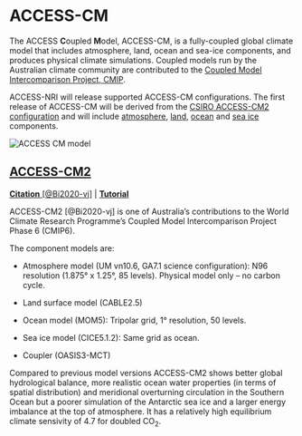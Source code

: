# <div class="center-icons"> ACCESS-CM  </div>

The ACCESS **C**oupled **M**odel, ACCESS-CM, is a fully-coupled global climate model  that includes atmosphere, land, ocean and sea-ice components, and produces physical climate simulations. Coupled models run by the Australian climate community are contributed to the
<a href = "https://www.wcrp-climate.org/wgcm-cmip" target="_blank"> Coupled Model Intercomparison Project, CMIP</a>.
<br>

ACCESS-NRI will release supported ACCESS-CM configurations.  The first release of ACCESS-CM will be derived from the [CSIRO ACCESS-CM2 configuration](#access-cm2) and will include [atmosphere], [land], [ocean] and [sea ice] components.

<img src="../../../assets/model-config-logos/access-cm2-config.png" alt="ACCESS CM model" class="image-background center-img with-border with-padding"></img>

## <div class="center-icons"> [ACCESS-CM2]  </div>

[**Citation** [@Bi2020-vj]][ACCESS-CM2-cite] |
[**Tutorial**][ACCESS-CM2-tute]

ACCESS-CM2 [@Bi2020-vj] is one of Australia’s contributions to the World Climate Research Programme’s Coupled Model Intercomparison Project Phase 6 (CMIP6).

The component models are:
- Atmosphere model (UM vn10.6, GA7.1 science configuration): N96 resolution (1.875° x 1.25°, 85 levels). Physical model only – no carbon cycle.

- Land surface model (CABLE2.5)

- Ocean model (MOM5): Tripolar grid, 1° resolution, 50 levels.

- Sea ice model (CICE5.1.2): Same grid as ocean.

- Coupler (OASIS3-MCT)

Compared to previous model versions ACCESS-CM2 shows better global hydrological balance, more realistic ocean water properties (in terms of spatial distribution) and meridional overturning circulation in the Southern Ocean but a poorer simulation of the Antarctic sea ice and a larger energy imbalance at the top of atmosphere. It has a relatively high equilibrium climate sensivity of 4.7 for doubled CO<sub>2</sub>.

[atmosphere]: ../model_components/atmosphere.md
[land]: ../model_components/land.md
[ocean]: ../model_components/ocean.md
[sea ice]: ../model_components/sea-ice.md

[ACCESS-CM2]: https://research.csiro.au/access/about/cm2/
[ACCESS-CM2-cite]: https://www.publish.csiro.au/es/ES19040
[ACCESS-CM2-tute]: https://nespclimate.com.au/wp-content/uploads/2020/10/Instruction-document-Getting_started_with_ACCESS.pdf

<!-- {% include "call_contribute.md" %} -->
